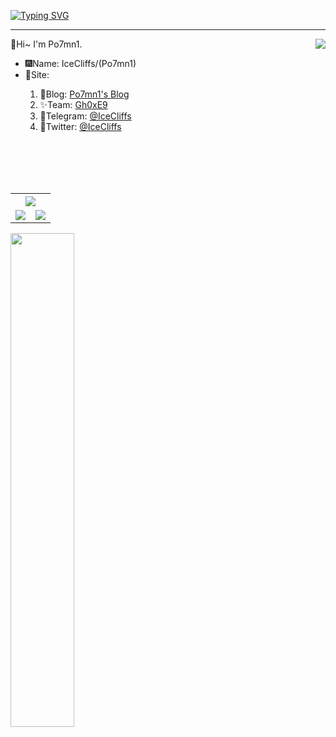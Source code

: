 [![Typing SVG](https://readme-typing-svg.herokuapp.com?font=&size=35&duration=3000&color=1A8FF7&background=FF000000&center=true&vCenter=true&width=1192&lines=%40%E4%BA%BA%E3%81%AF%E6%A2%A6%E3%82%92%E6%8C%81%E3%81%A3%E3%81%A6%E3%81%AA%E3%81%91%E3%82%8C%E3%81%B0%E3%80%81%E5%A1%A9%E9%B1%BC%E3%81%A8%E3%81%AF%E4%BD%95%E3%81%8C%E8%BF%9D%E3%81%86%EF%BC%81)](https://git.io/typing-svg)
<hr>
👋Hi~ I'm Po7mn1.
<img src="http://bfs.iloli.moe/logo.png" align="right">
<div>
<ul>
<li>🎆Name: IceCliffs/(Po7mn1)</li>
<li>🔗Site: </li>
<ol>
  <li>🥰Blog: <a href="https://rce.iloli.moe">Po7mn1's Blog</a></li>
  <li>✨Team: <a href="https://team.iloli.moe">Gh0xE9</a></li>
  <li>🛫Telegram: <a href="https://t.me/icecliffs">@IceCliffs</a></li>
  <li>🌵Twitter: <a href="https://twitter.com/icecliffs">@IceCliffs</a></li>
</ol>
</ul>
<br><br><br><br>
<table border=0>
  <tr>
    <th colspan="2">
      <img src="https://github-profile-summary-cards.vercel.app/api/cards/profile-details?username=icecliffs&theme=monokai" />
    </th>
  </tr>
  <tr>
    <td><a href="https://github.com/icecliffs">
      <img src="https://github-readme-stats.vercel.app/api?username=icecliffs&show_icons=true&hide_border=false&count_private=true&include_all_commits=true" />
    </a></td>
    <td><a href="https://github.com/icecliffs">
      <img src="https://github-readme-stats.vercel.app/api/top-langs/?username=icecliffs&layout=compact&langs_count=6" />
    </a></td>
  </tr>
</table>
<img src="https://bfs.iloli.moe/img/2021/06/025f0a06f6e67caab4cce963faf0838c-1.png" width="45%">
</div>
